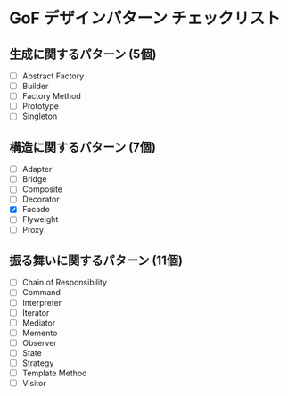 # GoF デザインパターン チェックリスト

## 生成に関するパターン (5個)

- [ ] Abstract Factory
- [ ] Builder
- [ ] Factory Method
- [ ] Prototype
- [ ] Singleton

## 構造に関するパターン (7個)

- [ ] Adapter
- [ ] Bridge
- [ ] Composite
- [ ] Decorator
- [x] Facade
- [ ] Flyweight
- [ ] Proxy

## 振る舞いに関するパターン (11個)

- [ ] Chain of Responsibility
- [ ] Command
- [ ] Interpreter
- [ ] Iterator
- [ ] Mediator
- [ ] Memento
- [ ] Observer
- [ ] State
- [ ] Strategy
- [ ] Template Method
- [ ] Visitor
